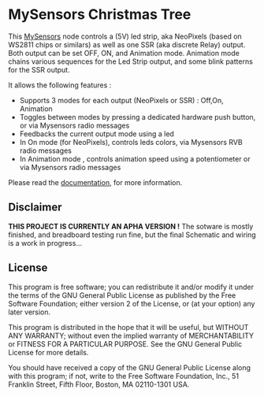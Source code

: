 # MySensors Christmas Tree

This [MySensors](https://www.mysensors.org/)  node controls a (5V) led strip, aka NeoPixels (based on WS2811 chips or similars) as well as one SSR (aka discrete Relay) output. Both output can be set OFF, ON, and  Animation mode.
Animation mode chains various sequences for the Led Strip output, and some blink patterns for the SSR output.

It allows the following features :

- Supports 3 modes for each output (NeoPixels or SSR) : Off,On, Animation
- Toggles between modes by pressing a dedicated hardware push button, or via Mysensors radio messages
- Feedbacks the current output mode using a led
- In On mode (for NeoPixels), controls leds colors, via Mysensors RVB radio messages
- In Animation mode , controls animation speed using a potentiometer or via Mysensors radio messages

Please read the [documentation](description.md), for more information.


## Disclaimer

**THIS PROJECT IS CURRENTLY AN APHA VERSION !** The sotware is mostly finished, and breadboard testing run fine, but the final Schematic and wiring is a work in progress...


## License

This program is free software; you can redistribute it and/or modify it under the terms of the GNU General Public License as published by the Free Software Foundation; either version 2 of the License, or (at your option) any later version.

This program is distributed in the hope that it will be useful, but WITHOUT ANY WARRANTY; without even the implied warranty of MERCHANTABILITY or FITNESS FOR A PARTICULAR PURPOSE.  See the GNU General Public License for more details.

You should have received a copy of the GNU General Public License along with this program; if not, write to the Free Software Foundation, Inc., 51 Franklin Street, Fifth Floor, Boston, MA 02110-1301 USA.
